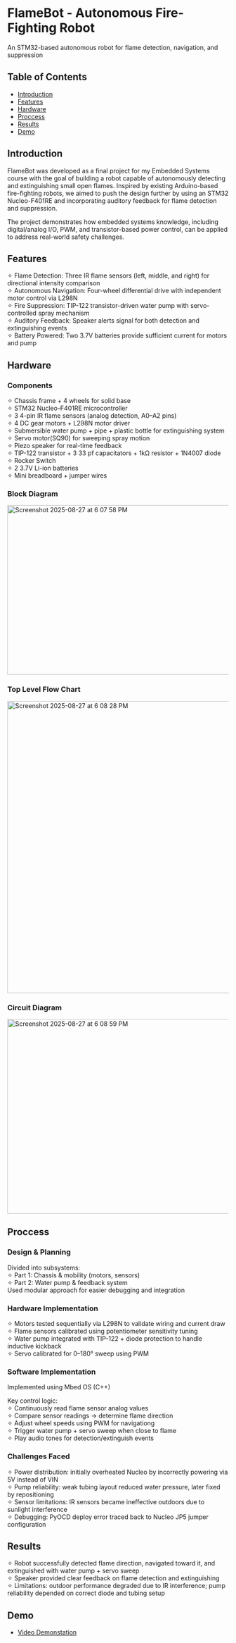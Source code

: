 # FlameBot - Autonomous Fire-Fighting Robot
An STM32-based autonomous robot for flame detection, navigation, and suppression

## Table of Contents
* [Introduction](#introduction)
* [Features](#features)
* [Hardware](#hardware)
* [Proccess](#process)
* [Results](#results)
* [Demo](#demo)

## Introduction
FlameBot was developed as a final project for my Embedded Systems course with the goal of building a robot capable of autonomously detecting and extinguishing small open flames. Inspired by existing Arduino-based fire-fighting robots, we aimed to push the design further by using an STM32 Nucleo-F401RE and incorporating auditory feedback for flame detection and suppression.

The project demonstrates how embedded systems knowledge, including digital/analog I/O, PWM, and transistor-based power control, can be applied to address real-world safety challenges.
	
## Features
✧ Flame Detection: Three IR flame sensors (left, middle, and right) for directional intensity comparison<br/>
✧ Autonomous Navigation: Four-wheel differential drive with independent motor control via L298N<br/>
✧ Fire Suppression: TIP-122 transistor-driven water pump with servo-controlled spray mechanism<br/>
✧ Auditory Feedback: Speaker alerts signal for both detection and extinguishing events<br/>
✧ Battery Powered: Two 3.7V batteries provide sufficient current for motors and pump

## Hardware

### Components
✧ Chassis frame + 4 wheels for solid base<br/>
✧ STM32 Nucleo-F401RE microcontroller<br/>
✧ 3 4-pin IR flame sensors (analog detection, A0–A2 pins)<br/>
✧ 4 DC gear motors + L298N motor driver<br/>
✧ Submersible water pump + pipe + plastic bottle for extinguishing system<br/> 
✧ Servo motor(SQ90) for sweeping spray motion<br/>
✧ Piezo speaker for real-time feedback<br/>
✧ TIP-122 transistor + 3 33 pf capacitators + 1kΩ resistor + 1N4007 diode<br/>
✧ Rocker Switch<br/>
✧ 2 3.7V Li-ion batteries<br/>
✧ Mini breadboard + jumper wires<br/>

### Block Diagram
<img width="538" height="385" alt="Screenshot 2025-08-27 at 6 07 58 PM" src="https://github.com/user-attachments/assets/009450a0-1954-478a-a684-220a7d312e1c" /><br/>
### Top Level Flow Chart
<img width="516" height="663" alt="Screenshot 2025-08-27 at 6 08 28 PM" src="https://github.com/user-attachments/assets/1f70d546-e1c1-4928-9e16-d883f77c32de" /><br/>
### Circuit Diagram
<img width="573" height="442" alt="Screenshot 2025-08-27 at 6 08 59 PM" src="https://github.com/user-attachments/assets/b82ee6ad-f9ad-4843-a834-4de89447aca4" /><br/>

## Proccess
### Design & Planning
Divided into subsystems:<br/>
✧ Part 1: Chassis & mobility (motors, sensors)<br/> 
✧ Part 2: Water pump & feedback system<br/> 
Used modular approach for easier debugging and integration<br/>

### Hardware Implementation
✧ Motors tested sequentially via L298N to validate wiring and current draw<br/>
✧ Flame sensors calibrated using potentiometer sensitivity tuning<br/>
✧ Water pump integrated with TIP-122 + diode protection to handle inductive kickback<br/>
✧ Servo calibrated for 0–180° sweep using PWM<br/>

### Software Implementation
Implemented using Mbed OS (C++)<br/>

Key control logic:<br/>
✧ Continuously read flame sensor analog values<br/>
✧ Compare sensor readings → determine flame direction<br/>
✧ Adjust wheel speeds using PWM for navigationg<br/>
✧ Trigger water pump + servo sweep when close to flame<br/>
✧ Play audio tones for detection/extinguish events<br/>

### Challenges Faced
✧  Power distribution: initially overheated Nucleo by incorrectly powering via 5V instead of VIN<br/>
✧  Pump reliability: weak tubing layout reduced water pressure, later fixed by repositioning<br/>
✧  Sensor limitations: IR sensors became ineffective outdoors due to sunlight interference<br/>
✧  Debugging: PyOCD deploy error traced back to Nucleo JP5 jumper configuration<br/>


## Results 
✧ Robot successfully detected flame direction, navigated toward it, and extinguished with water pump + servo sweep<br/>
✧ Speaker provided clear feedback on flame detection and extinguishing<br/>
✧ Limitations: outdoor performance degraded due to IR interference; pump reliability depended on correct diode and tubing setup<br/>

## Demo
* [Video Demonstation](https://www.youtube.com/watch?v=8UgjaaqpgME)



